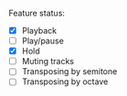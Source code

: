 Feature status:

- [x] Playback
- [ ] Play/pause
- [x] Hold
- [ ] Muting tracks
- [ ] Transposing by semitone
- [ ] Transposing by octave
